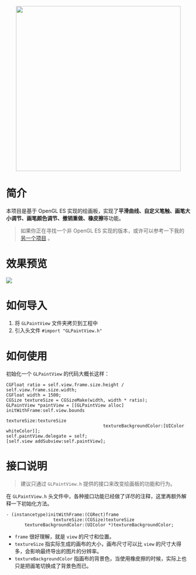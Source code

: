 <div align=center><img src="https://raw.githubusercontent.com/lmf12/GLPaintView/master/image/title.jpg" width="450"/></div>

# 简介

本项目是基于 OpenGL ES 实现的绘画板，实现了**平滑曲线、自定义笔触、画笔大小调节、画笔颜色调节、撤销重做、橡皮擦**等功能。

> 如果你正在寻找一个非 OpenGL ES 实现的版本，或许可以参考一下我的 [另一个项目](https://github.com/lmf12/MFPaintView) 。

# 效果预览

![](https://raw.githubusercontent.com/lmf12/GLPaintView/master/image/image.gif)

# 如何导入

1. 将 `GLPaintView` 文件夹拷贝到工程中
2. 引入头文件 `#import "GLPaintView.h"`

# 如何使用

初始化一个 `GLPaintView` 的代码大概长这样：

```objc
CGFloat ratio = self.view.frame.size.height / self.view.frame.size.width;
CGFloat width = 1500;
CGSize textureSize = CGSizeMake(width, width * ratio);
GLPaintView *paintView = [[GLPaintView alloc] initWithFrame:self.view.bounds
                                                textureSize:textureSize
                                     textureBackgroundColor:[UIColor whiteColor]];
self.paintView.delegate = self;
[self.view addSubview:self.paintView];
```

# 接口说明

> 建议只通过 `GLPaintView.h` 提供的接口来改变绘画板的功能和行为。

在 `GLPaintView.h` 头文件中，各种接口功能已经做了详尽的注释，这里再额外解释一下初始化方法。

```objc
- (instancetype)initWithFrame:(CGRect)frame
                  textureSize:(CGSize)textureSize
       textureBackgroundColor:(UIColor *)textureBackgroundColor;
```

* `frame` 很好理解，就是 `view` 的尺寸和位置。
* `textureSize` 指实际生成的画布的大小，画布尺寸可以比 `view` 的尺寸大得多，会影响最终导出的图片的分辨率。 
* `textureBackgroundColor` 指画布的背景色，当使用橡皮擦的时候，实际上也只是把画笔切换成了背景色而已。

